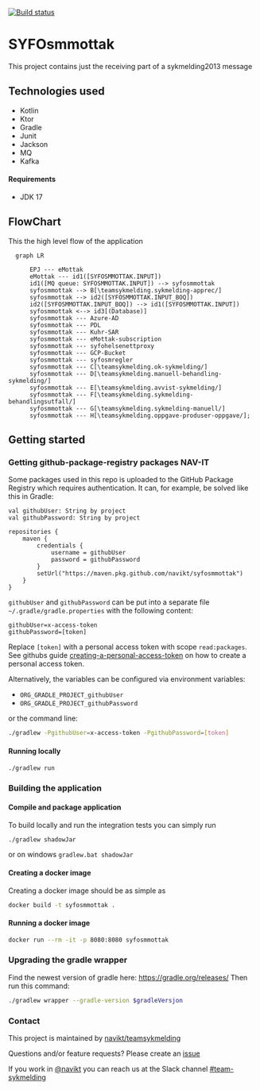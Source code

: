 [![Build status](https://github.com/navikt/syfosmmottak/workflows/Deploy%20to%20dev%20and%20prod/badge.svg)](https://github.com/navikt/syfosmmottak/workflows/Deploy%20to%20dev%20and%20prod/badge.svg)
# SYFOsmmottak
This project contains just the receiving part of a sykmelding2013 message

## Technologies used
* Kotlin
* Ktor
* Gradle
* Junit
* Jackson
* MQ
* Kafka

#### Requirements

* JDK 17

## FlowChart
This the high level flow of the application
```mermaid
  graph LR
        
      EPJ --- eMottak
      eMottak --- id1([SYFOSMMOTTAK.INPUT])
      id1([MQ queue: SYFOSMMOTTAK.INPUT]) --> syfosmmottak
      syfosmmottak --> B[\teamsykmelding.sykmelding-apprec/]
      syfosmmottak --> id2([SYFOSMMOTTAK.INPUT_BOQ])
      id2([SYFOSMMOTTAK.INPUT_BOQ]) --> id1([SYFOSMMOTTAK.INPUT])
      syfosmmottak <--> id3[(Database)]
      syfosmmottak --- Azure-AD
      syfosmmottak --- PDL
      syfosmmottak --- Kuhr-SAR
      syfosmmottak --- eMottak-subscription
      syfosmmottak --- syfohelsenettproxy
      syfosmmottak --- GCP-Bucket
      syfosmmottak --- syfosmregler
      syfosmmottak --- C[\teamsykmelding.ok-sykmelding/]
      syfosmmottak --- D[\teamsykmelding.manuell-behandling-sykmelding/]
      syfosmmottak --- E[\teamsykmelding.avvist-sykmelding/]
      syfosmmottak --- F[\teamsykmelding.sykmelding-behandlingsutfall/]
      syfosmmottak --- G[\teamsykmelding.sykmelding-manuell/]
      syfosmmottak --- H[\teamsykmelding.oppgave-produser-oppgave/];
```

## Getting started
### Getting github-package-registry packages NAV-IT
Some packages used in this repo is uploaded to the GitHub Package Registry which requires authentication. It can, for example, be solved like this in Gradle:
```
val githubUser: String by project
val githubPassword: String by project

repositories {
    maven {
        credentials {
            username = githubUser
            password = githubPassword
        }
        setUrl("https://maven.pkg.github.com/navikt/syfosmmottak")
    }
}
```
`githubUser` and `githubPassword` can be put into a separate file `~/.gradle/gradle.properties` with the following content:
   
```                                                     
githubUser=x-access-token
githubPassword=[token]
```

Replace `[token]` with a personal access token with scope `read:packages`.
See githubs guide [creating-a-personal-access-token](https://docs.github.com/en/authentication/keeping-your-account-and-data-secure/creating-a-personal-access-token) on
how to create a personal access token.

Alternatively, the variables can be configured via environment variables:

* `ORG_GRADLE_PROJECT_githubUser`
* `ORG_GRADLE_PROJECT_githubPassword`

or the command line:

``` bash
./gradlew -PgithubUser=x-access-token -PgithubPassword=[token]
```
#### Running locally
``` bash
./gradlew run
```

### Building the application
#### Compile and package application
To build locally and run the integration tests you can simply run
``` bash
./gradlew shadowJar
```
 or  on windows 
`gradlew.bat shadowJar`

#### Creating a docker image
Creating a docker image should be as simple as
``` bash
docker build -t syfosmmottak .
```

#### Running a docker image
``` bash
docker run --rm -it -p 8080:8080 syfosmmottak
```

### Upgrading the gradle wrapper
Find the newest version of gradle here: https://gradle.org/releases/ Then run this command:

``` bash
./gradlew wrapper --gradle-version $gradleVersjon
```

### Contact

This project is maintained by [navikt/teamsykmelding](CODEOWNERS)

Questions and/or feature requests? 
Please create an [issue](https://github.com/navikt/syfosmmottak/issues)

If you work in [@navikt](https://github.com/navikt) you can reach us at the Slack
channel [#team-sykmelding](https://nav-it.slack.com/archives/CMA3XV997)